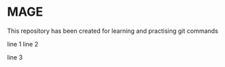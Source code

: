 # MAGE

This repository has been created for learning and practising git commands

line 1
line 2

line 3 
